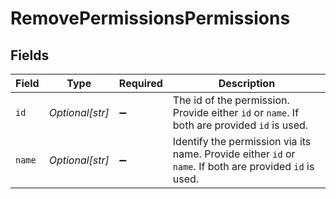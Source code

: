 # RemovePermissionsPermissions


## Fields

| Field                                                                                                   | Type                                                                                                    | Required                                                                                                | Description                                                                                             |
| ------------------------------------------------------------------------------------------------------- | ------------------------------------------------------------------------------------------------------- | ------------------------------------------------------------------------------------------------------- | ------------------------------------------------------------------------------------------------------- |
| `id`                                                                                                    | *Optional[str]*                                                                                         | :heavy_minus_sign:                                                                                      | The id of the permission. Provide either `id` or `name`. If both are provided `id` is used.             |
| `name`                                                                                                  | *Optional[str]*                                                                                         | :heavy_minus_sign:                                                                                      | Identify the permission via its name. Provide either `id` or `name`. If both are provided `id` is used. |